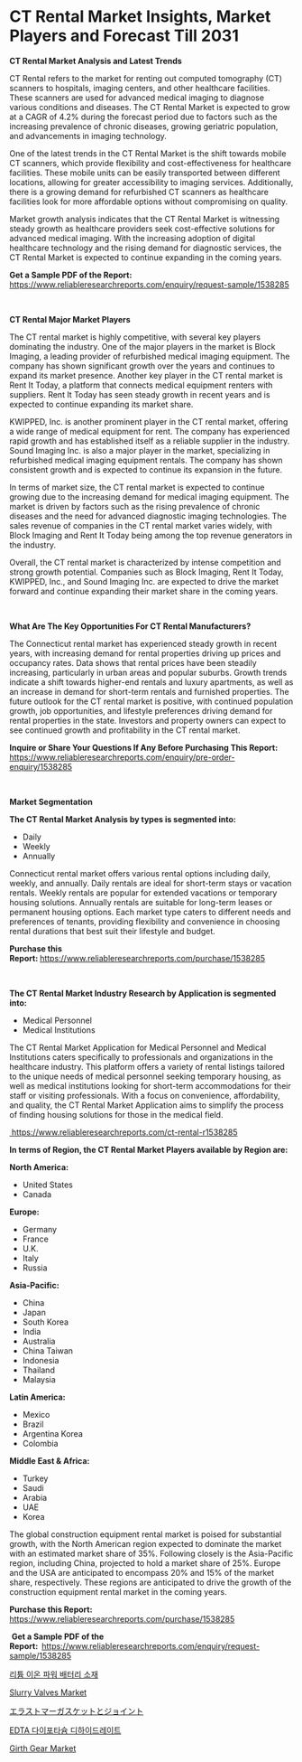 <p><h1>CT Rental Market Insights, Market Players and Forecast Till 2031</h1></p><p><strong>CT Rental Market Analysis and Latest Trends</strong></p>
<p><p>CT Rental refers to the market for renting out computed tomography (CT) scanners to hospitals, imaging centers, and other healthcare facilities. These scanners are used for advanced medical imaging to diagnose various conditions and diseases. The CT Rental Market is expected to grow at a CAGR of 4.2% during the forecast period due to factors such as the increasing prevalence of chronic diseases, growing geriatric population, and advancements in imaging technology.</p><p>One of the latest trends in the CT Rental Market is the shift towards mobile CT scanners, which provide flexibility and cost-effectiveness for healthcare facilities. These mobile units can be easily transported between different locations, allowing for greater accessibility to imaging services. Additionally, there is a growing demand for refurbished CT scanners as healthcare facilities look for more affordable options without compromising on quality.</p><p>Market growth analysis indicates that the CT Rental Market is witnessing steady growth as healthcare providers seek cost-effective solutions for advanced medical imaging. With the increasing adoption of digital healthcare technology and the rising demand for diagnostic services, the CT Rental Market is expected to continue expanding in the coming years.</p></p>
<p><strong>Get a Sample PDF of the Report:&nbsp;</strong> <a href="https://www.reliableresearchreports.com/enquiry/request-sample/1538285">https://www.reliableresearchreports.com/enquiry/request-sample/1538285</a></p>
<p>&nbsp;</p>
<p><strong>CT Rental Major Market Players</strong></p>
<p><p>The CT rental market is highly competitive, with several key players dominating the industry. One of the major players in the market is Block Imaging, a leading provider of refurbished medical imaging equipment. The company has shown significant growth over the years and continues to expand its market presence. Another key player in the CT rental market is Rent It Today, a platform that connects medical equipment renters with suppliers. Rent It Today has seen steady growth in recent years and is expected to continue expanding its market share.</p><p>KWIPPED, Inc. is another prominent player in the CT rental market, offering a wide range of medical equipment for rent. The company has experienced rapid growth and has established itself as a reliable supplier in the industry. Sound Imaging Inc. is also a major player in the market, specializing in refurbished medical imaging equipment rentals. The company has shown consistent growth and is expected to continue its expansion in the future.</p><p>In terms of market size, the CT rental market is expected to continue growing due to the increasing demand for medical imaging equipment. The market is driven by factors such as the rising prevalence of chronic diseases and the need for advanced diagnostic imaging technologies. The sales revenue of companies in the CT rental market varies widely, with Block Imaging and Rent It Today being among the top revenue generators in the industry.</p><p>Overall, the CT rental market is characterized by intense competition and strong growth potential. Companies such as Block Imaging, Rent It Today, KWIPPED, Inc., and Sound Imaging Inc. are expected to drive the market forward and continue expanding their market share in the coming years.</p></p>
<p>&nbsp;</p>
<p><strong>What Are The Key Opportunities For CT Rental Manufacturers?</strong></p>
<p><p>The Connecticut rental market has experienced steady growth in recent years, with increasing demand for rental properties driving up prices and occupancy rates. Data shows that rental prices have been steadily increasing, particularly in urban areas and popular suburbs. Growth trends indicate a shift towards higher-end rentals and luxury apartments, as well as an increase in demand for short-term rentals and furnished properties. The future outlook for the CT rental market is positive, with continued population growth, job opportunities, and lifestyle preferences driving demand for rental properties in the state. Investors and property owners can expect to see continued growth and profitability in the CT rental market.</p></p>
<p><strong>Inquire or Share Your Questions If Any Before Purchasing This Report:</strong> <a href="https://www.reliableresearchreports.com/enquiry/pre-order-enquiry/1538285">https://www.reliableresearchreports.com/enquiry/pre-order-enquiry/1538285</a></p>
<p>&nbsp;</p>
<p><strong>Market Segmentation</strong></p>
<p><strong>The CT Rental Market Analysis by types is segmented into:</strong></p>
<p><ul><li>Daily</li><li>Weekly</li><li>Annually</li></ul></p>
<p><p>Connecticut rental market offers various rental options including daily, weekly, and annually. Daily rentals are ideal for short-term stays or vacation rentals. Weekly rentals are popular for extended vacations or temporary housing solutions. Annually rentals are suitable for long-term leases or permanent housing options. Each market type caters to different needs and preferences of tenants, providing flexibility and convenience in choosing rental durations that best suit their lifestyle and budget.</p></p>
<p><strong>Purchase this Report:&nbsp;</strong><a href="https://www.reliableresearchreports.com/purchase/1538285">https://www.reliableresearchreports.com/purchase/1538285</a></p>
<p>&nbsp;</p>
<p><strong>The CT Rental Market Industry Research by Application is segmented into:</strong></p>
<p><ul><li>Medical Personnel</li><li>Medical Institutions</li></ul></p>
<p><p>The CT Rental Market Application for Medical Personnel and Medical Institutions caters specifically to professionals and organizations in the healthcare industry. This platform offers a variety of rental listings tailored to the unique needs of medical personnel seeking temporary housing, as well as medical institutions looking for short-term accommodations for their staff or visiting professionals. With a focus on convenience, affordability, and quality, the CT Rental Market Application aims to simplify the process of finding housing solutions for those in the medical field.</p></p>
<p><a href="https://www.reliableresearchreports.com/ct-rental-r1538285">&nbsp;https://www.reliableresearchreports.com/ct-rental-r1538285</a></p>
<p><strong>In terms of Region, the CT Rental Market Players available by Region are:</strong></p>
<p>
    <p> <strong> North America: </strong>
        <ul>
            <li>United States</li>
            <li>Canada</li>
        </ul>
        </p> 
    <p> <strong> Europe: </strong>
        <ul>
            <li>Germany</li>
            <li>France</li>
            <li>U.K.</li>
            <li>Italy</li>
            <li>Russia</li>
        </ul>
        </p> 
    <p> <strong> Asia-Pacific: </strong>
        <ul>
            <li>China</li>
            <li>Japan</li>
            <li>South Korea</li>
            <li>India</li>
            <li>Australia</li>
            <li>China Taiwan</li>
            <li>Indonesia</li>
            <li>Thailand</li>
            <li>Malaysia</li>
        </ul>
        </p> 
    <p> <strong> Latin America: </strong>
        <ul>
            <li>Mexico</li>
            <li>Brazil</li>
            <li>Argentina Korea</li>
            <li>Colombia</li>
        </ul>
        </p> 
    <p> <strong> Middle East & Africa: </strong>
        <ul>
            <li>Turkey</li>
            <li>Saudi</li>
            <li>Arabia</li>
            <li>UAE</li>
            <li>Korea</li>
        </ul>
    </p>
    </p>
<p><p>The global construction equipment rental market is poised for substantial growth, with the North American region expected to dominate the market with an estimated market share of 35%. Following closely is the Asia-Pacific region, including China, projected to hold a market share of 25%. Europe and the USA are anticipated to encompass 20% and 15% of the market share, respectively. These regions are anticipated to drive the growth of the construction equipment rental market in the coming years.</p></p>
<p><strong>Purchase this Report: </strong><a href="https://www.reliableresearchreports.com/purchase/1538285">https://www.reliableresearchreports.com/purchase/1538285</a></p>
<p>&nbsp;<strong>Get a Sample PDF of the Report:&nbsp;&nbsp;</strong><a href="https://www.reliableresearchreports.com/enquiry/request-sample/1538285">https://www.reliableresearchreports.com/enquiry/request-sample/1538285</a></p>
<p><strong></strong></p>
<p><p><a href="https://github.com/TobyKub4685/Market-Research-Report-List-2/blob/main/9906583167506.md">리튬 이온 파워 배터리 소재</a></p><p><a href="https://github.com/sifatuddin25/Market-Research-Report-List-1/blob/main/slurry-valves-market.md">Slurry Valves Market</a></p><p><a href="https://github.com/CarlieShields/Market-Research-Report-List-1/blob/main/8760013156565.md">エラストマーガスケットとジョイント</a></p><p><a href="https://github.com/nicholasellison0076890/Market-Research-Report-List-1/blob/main/5505952167507.md">EDTA 다이포타슘 디하이드레이트</a></p><p><a href="https://github.com/wrwgzwbr35/Market-Research-Report-List-1/blob/main/girth-gear-market.md">Girth Gear Market</a></p></p>